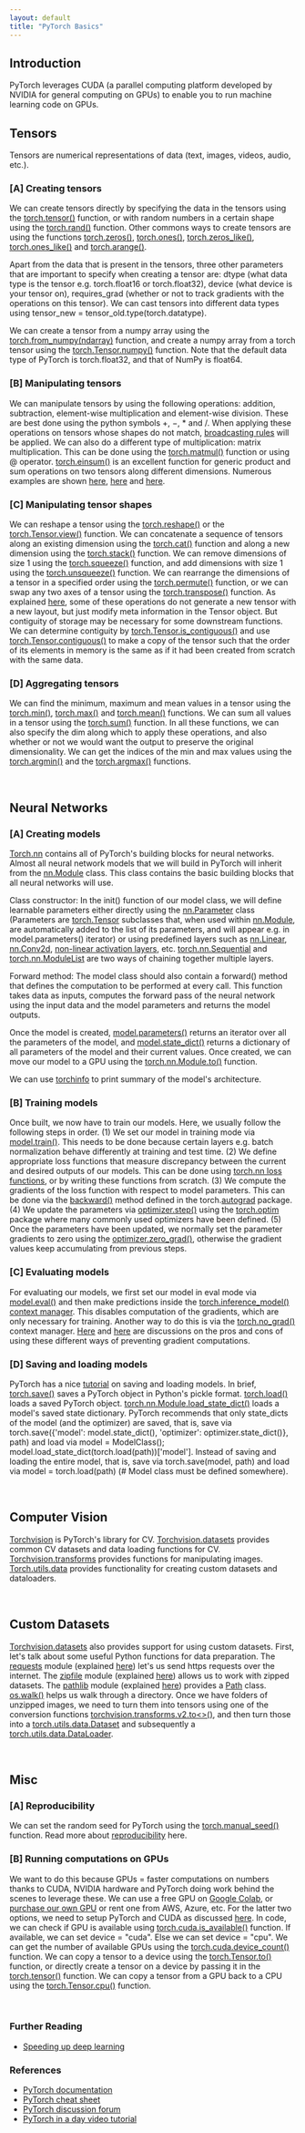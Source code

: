 ```yaml
---
layout: default
title: "PyTorch Basics"
---
```


## Introduction
PyTorch leverages CUDA (a parallel computing platform developed by NVIDIA for general computing on GPUs) to enable you to run machine learning code on GPUs.

## Tensors
Tensors are numerical representations of data (text, images, videos, audio, etc.).
 
### [A] Creating tensors
We can create tensors directly by specifying the data in the tensors using the [torch.tensor()](https://pytorch.org/docs/stable/tensors.html) function, or with random numbers in a certain shape using the [torch.rand()](https://pytorch.org/docs/stable/generated/torch.rand.html) function. Other commons ways to create tensors are using the functions
[torch.zeros()](https://pytorch.org/docs/stable/generated/torch.zeros.html),
[torch.ones()](https://pytorch.org/docs/stable/generated/torch.ones.html),
[torch.zeros_like()](https://pytorch.org/docs/stable/generated/torch.zeros_like.html),
[torch.ones_like()](https://pytorch.org/docs/stable/generated/torch.ones_like.html) and
[torch.arange()](https://pytorch.org/docs/stable/generated/torch.arange.html).
 
Apart from the data that is present in the tensors, three other parameters that are important to specify when creating a tensor are: dtype (what data type is the tensor e.g. torch.float16 or torch.float32), device (what device is your tensor on), requires_grad (whether or not to track gradients with the operations on this tensor). We can cast tensors into different data types using tensor_new = tensor_old.type(torch.datatype).
 
We can create a tensor from a numpy array using the [torch.from_numpy(ndarray)](https://pytorch.org/docs/stable/generated/torch.from_numpy.html) function, and create a numpy array from a torch tensor using the [torch.Tensor.numpy()](https://pytorch.org/docs/stable/generated/torch.Tensor.numpy.html) function. Note that the default data type of PyTorch is torch.float32, and that of NumPy is float64.

### [B] Manipulating tensors
We can manipulate tensors by using the following operations: addition, subtraction, element-wise multiplication and element-wise division. These are best done using the python symbols $+$, $-$, $*$ and $/$. When applying these operations on tensors whose shapes do not match, [broadcasting rules](https://pytorch.org/docs/stable/notes/broadcasting.html) will be applied. We can also do a different type of multiplication: matrix multiplication. This can be done using the [torch.matmul()](https://pytorch.org/docs/stable/generated/torch.matmul.html) function or using @ operator. [torch.einsum()](https://pytorch.org/docs/stable/generated/torch.einsum.html) is an excellent function for generic product and sum operations on two tensors along different dimensions. Numerous examples are shown [here](https://rockt.github.io/2018/04/30/einsum), [here](https://ejenner.com/post/einsum/) and [here](https://www.youtube.com/watch?v=pkVwUVEHmfI).

### [C] Manipulating tensor shapes
We can reshape a tensor using the [torch.reshape()](https://pytorch.org/docs/stable/generated/torch.reshape.html) or the [torch.Tensor.view()](https://pytorch.org/docs/stable/generated/torch.Tensor.view.html#torch.Tensor.view) function. We can concatenate a sequence of tensors along an existing dimension using the [torch.cat()](https://pytorch.org/docs/stable/generated/torch.cat.html#torch.cat) function and along a new dimension using the [torch.stack()](https://pytorch.org/docs/stable/generated/torch.stack.html) function. We can remove dimensions of size 1 using the [torch.squeeze()](https://pytorch.org/docs/stable/generated/torch.squeeze.html) function, and add dimensions with size 1 using the [torch.unsqueeze()](https://pytorch.org/docs/stable/generated/torch.unsqueeze.html) function. We can rearrange the dimensions of a tensor in a specified order using the [torch.permute()](https://pytorch.org/docs/stable/generated/torch.permute.html) function, or we can swap any two axes of a tensor using the [torch.transpose()](https://pytorch.org/docs/stable/generated/torch.transpose.html#torch.transpose) function. As explained [here](https://stackoverflow.com/questions/48915810/what-does-contiguous-do-in-pytorch), some of these operations do not generate a new tensor with a new layout, but just modify meta information in the Tensor object. But contiguity of storage may be necessary for some downstream functions. We can determine contiguity by [torch.Tensor.is_contiguous()](https://pytorch.org/docs/stable/generated/torch.Tensor.is_contiguous.html#torch.Tensor.is_contiguous) and use [torch.Tensor.contiguous()](https://pytorch.org/docs/stable/generated/torch.Tensor.contiguous.html) to make a copy of the tensor such that the order of its elements in memory is the same as if it had been created from scratch with the same data.

### [D] Aggregating tensors
We can find the minimum, maximum and mean values in a tensor using the [torch.min()](https://pytorch.org/docs/stable/generated/torch.min.html), [torch.max()](https://pytorch.org/docs/stable/generated/torch.max.html) and [torch.mean()](https://pytorch.org/docs/stable/generated/torch.mean.html) functions. We can sum all values in a tensor using the [torch.sum()](https://pytorch.org/docs/stable/generated/torch.sum.html) function. In all these functions, we can also specify the dim along which to apply these operations, and also whether or not we would want the output to preserve the original dimensionality. We can get the indices of the min and max values using the [torch.argmin()](https://pytorch.org/docs/stable/generated/torch.argmin.html) and the [torch.argmax()](https://pytorch.org/docs/stable/generated/torch.argmax.html#torch.argmax) functions.

<br>

## Neural Networks

### [A] Creating models
[Torch.nn](https://pytorch.org/docs/stable/nn.html) contains all of PyTorch's building blocks for neural networks. Almost all neural network models that we will build in PyTorch will inherit from the [nn.Module](https://pytorch.org/docs/stable/generated/torch.nn.Module.html#torch.nn.Module) class. This class contains the basic building blocks that all neural networks will use.

Class constructor: In the init() function of our model class, we will define learnable parameters either directly using the [nn.Parameter](https://pytorch.org/docs/stable/generated/torch.nn.parameter.Parameter.html#torch.nn.parameter.Parameter) class (Parameters are [torch.Tensor](https://pytorch.org/docs/stable/tensors.html) subclasses that, when used within [nn.Module](https://pytorch.org/docs/stable/generated/torch.nn.Module.html#torch.nn.Module), are automatically added to the list of its parameters, and will appear e.g. in model.parameters() iterator) or using predefined layers such as [nn.Linear](https://pytorch.org/docs/stable/generated/torch.nn.Linear.html), [nn.Conv2d](https://pytorch.org/docs/stable/generated/torch.nn.Conv2d.html#torch.nn.Conv2d), [non-linear activation layers](https://pytorch.org/docs/stable/nn.html#non-linear-activations-weighted-sum-nonlinearity), etc. [torch.nn.Sequential](https://pytorch.org/docs/stable/generated/torch.nn.Sequential.html#torch.nn.Sequential) and [torch.nn.ModuleList](https://pytorch.org/docs/stable/generated/torch.nn.ModuleList.html#torch.nn.ModuleList) are two ways of chaining together multiple layers.

Forward method: The model class should also contain a forward() method that defines the computation to be performed at every call. This function takes data as inputs, computes the forward pass of the neural network using the input data and the model parameters and returns the model outputs.

Once the model is created, [model.parameters()](https://pytorch.org/docs/stable/_modules/torch/nn/modules/module.html#Module.parameters) returns an iterator over all the parameters of the model, and [model.state_dict()](https://pytorch.org/docs/stable/_modules/torch/nn/modules/module.html#Module.state_dict) returns a dictionary of all parameters of the model and their current values. Once created, we can move our model to a GPU using the [torch.nn.Module.to()](https://pytorch.org/docs/stable/_modules/torch/nn/modules/module.html#Module.to) function.

We can use [torchinfo](https://github.com/TylerYep/torchinfo) to print summary of the model's architecture.

### [B] Training models
Once built, we now have to train our models. Here, we usually follow the following steps in order. (1) We set our model in training mode via [model.train()](https://pytorch.org/docs/stable/_modules/torch/nn/modules/module.html#Module.train). This needs to be done because certain layers e.g. batch normalization behave differently at training and test time. (2) We define appropriate loss functions that measure discrepancy between the current and desired outputs of our models. This can be done using [torch.nn loss functions](https://pytorch.org/docs/stable/nn.html#loss-functions), or by writing these functions from scratch. (3) We compute the gradients of the loss function with respect to model parameters. This can be done via the [backward()](https://pytorch.org/docs/stable/generated/torch.autograd.backward.html#torch.autograd.backward) method defined in the torch.[autograd](https://pytorch.org/docs/stable/autograd.html) package. (4) We update the parameters via [optimizer.step()](https://pytorch.org/docs/stable/generated/torch.optim.Optimizer.step.html#torch.optim.Optimizer.step) using the [torch.optim](https://pytorch.org/docs/stable/optim.html) package where many commonly used optimizers have been defined. (5) Once the parameters have been updated, we normally set the parameter gradients to zero using the [optimizer.zero_grad()](https://pytorch.org/docs/stable/generated/torch.optim.Optimizer.zero_grad.html#torch.optim.Optimizer.zero_grad), otherwise the gradient values keep accumulating from previous steps.

### [C] Evaluating models
For evaluating our models, we first set our model in eval mode via [model.eval()](https://pytorch.org/docs/stable/_modules/torch/nn/modules/module.html#Module.eval) and then make predictions inside the [torch.inference_model()](https://pytorch.org/docs/stable/generated/torch.autograd.grad_mode.inference_mode.html) [context manager](https://realpython.com/lessons/context-managers-intro/). This disables computation of the gradients, which are only necessary for training. Another way to do this is via the [torch.no_grad()](https://pytorch.org/docs/stable/generated/torch.no_grad.html#torch.no_grad) context manager. [Here](https://pytorch.org/docs/stable/notes/autograd.html#locally-disable-grad-doc) and [here](https://x.com/PyTorch/status/1437838231505096708?lang=en) are discussions on the pros and cons of using these different ways of preventing gradient computations.

### [D] Saving and loading models
PyTorch has a nice [tutorial](https://pytorch.org/tutorials/beginner/saving_loading_models.html) on saving and loading models. In brief, [torch.save()](https://pytorch.org/docs/stable/generated/torch.save.html) saves a PyTorch object in Python's pickle format. [torch.load()](https://pytorch.org/docs/stable/generated/torch.load.html) loads a saved PyTorch object. [torch.nn.Module.load_state_dict()](https://pytorch.org/docs/stable/_modules/torch/nn/modules/module.html#Module.load_state_dict) loads a model's saved state dictionary. PyTorch recommends that only state_dicts of the model (and the optimizer) are saved, that is, save via 
torch.save({'model': model.state_dict(), 'optimizer': optimizer.state_dict()}, path) and load via model = ModelClass(); model.load_state_dict(torch.load(path))['model']. Instead of saving and loading the entire model, that is, save via torch.save(model, path) and load via model = torch.load(path) (# Model class must be defined somewhere).

<br>

## Computer Vision
[Torchvision](https://pytorch.org/vision/stable/index.html) is PyTorch's library for CV. [Torchvision.datasets](https://pytorch.org/vision/stable/datasets.html) provides common CV datasets and data loading functions for CV. [Torchvision.transforms](https://pytorch.org/vision/stable/transforms.html) provides functions for manipulating images. [Torch.utils.data](https://pytorch.org/docs/stable/data.html) provides functionality for creating custom datasets and dataloaders. 

<br>

## Custom Datasets
[Torchvision.datasets](https://pytorch.org/vision/stable/datasets.html#base-classes-for-custom-datasets) also provides support for using custom datasets. First, let's talk about some useful Python functions for data preparation. The [requests](https://pypi.org/project/requests/) module (explained [here](https://www.youtube.com/watch?v=Xi1F2ZMAZ7Q)) let's us send https requests over the internet. The [zipfile](https://docs.python.org/3/library/zipfile.html) module (explained [here](https://www.youtube.com/watch?v=z0gguhEmWiY)) allows us to work with zipped datasets. The [pathlib](https://docs.python.org/3/library/pathlib.html) module (explained [here](https://www.youtube.com/watch?v=YwhOUyTxXVE)) provides a [Path](https://docs.python.org/3/library/pathlib.html#pathlib.Path) class. [os.walk()](https://docs.python.org/3/library/os.html#os.walk) helps us walk through a directory. Once we have folders of unzipped images, we need to turn them into tensors using one of the conversion functions [torchvision.transforms.v2.to<>()](https://pytorch.org/vision/stable/transforms.html#conversion-transforms), and then turn those into a [torch.utils.data.Dataset](https://pytorch.org/docs/stable/data.html#torch.utils.data.Dataset) and subsequently a [torch.utils.data.DataLoader](https://pytorch.org/docs/stable/data.html#torch.utils.data.DataLoader).

<br>

## Misc
### [A] Reproducibility
We can set the random seed for PyTorch using the [torch.manual_seed()](https://pytorch.org/docs/stable/generated/torch.manual_seed.html) function. Read more about [reproducibility](https://pytorch.org/docs/stable/notes/randomness.html) here.

### [B] Running computations on GPUs
We want to do this because GPUs = faster computations on numbers thanks to CUDA, NVIDIA hardware and PyTorch doing work behind the scenes to leverage these. We can use a free GPU on [Google Colab](https://colab.research.google.com/), or [purchase our own GPU](https://timdettmers.com/2023/01/30/which-gpu-for-deep-learning/) or rent one from AWS, Azure, etc. For the latter two options, we need to setup PyTorch and CUDA as discussed [here](https://pytorch.org/get-started/locally/). In code, we can check if GPU is available using [torch.cuda.is_available()](https://pytorch.org/docs/stable/generated/torch.cuda.is_available.html) function. If available, we can set device = "cuda". Else we can set device = "cpu". We can get the number of available GPUs using the [torch.cuda.device_count()](https://pytorch.org/docs/stable/generated/torch.cuda.device_count.html) function. We can copy a tensor to a device using the [torch.Tensor.to()](https://pytorch.org/docs/stable/generated/torch.Tensor.to.html) function, or directly create a tensor on a device by passing it in the [torch.tensor()](https://pytorch.org/docs/stable/generated/torch.tensor.html) function. We can copy a tensor from a GPU back to a CPU using the [torch.Tensor.cpu()](https://pytorch.org/docs/stable/generated/torch.Tensor.cpu.html) function.

<br>

### Further Reading
 - [Speeding up deep learning](https://horace.io/brrr_intro.html)

### References
 - [PyTorch documentation](https://pytorch.org/docs/stable/index.html)
 - [PyTorch cheat sheet](https://pytorch.org/tutorials/beginner/ptcheat.html)
 - [PyTorch discussion forum](https://discuss.pytorch.org/)
 - [PyTorch in a day video tutorial](https://www.youtube.com/watch?v=Z_ikDlimN6A)





